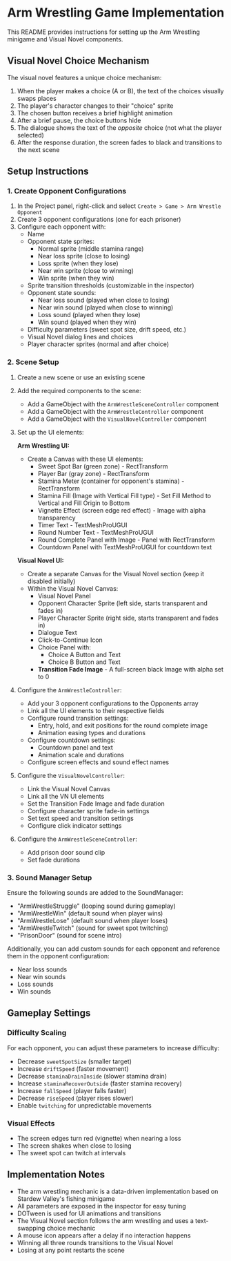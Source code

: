 # Arm Wrestling Game Implementation

This README provides instructions for setting up the Arm Wrestling minigame and Visual Novel components.

## Visual Novel Choice Mechanism

The visual novel features a unique choice mechanism:

1. When the player makes a choice (A or B), the text of the choices visually swaps places
2. The player's character changes to their "choice" sprite
3. The chosen button receives a brief highlight animation
4. After a brief pause, the choice buttons hide
5. The dialogue shows the text of the *opposite* choice (not what the player selected)
6. After the response duration, the screen fades to black and transitions to the next scene

## Setup Instructions

### 1. Create Opponent Configurations

1. In the Project panel, right-click and select `Create > Game > Arm Wrestle Opponent`
2. Create 3 opponent configurations (one for each prisoner)
3. Configure each opponent with:
   - Name
   - Opponent state sprites:
     - Normal sprite (middle stamina range)
     - Near loss sprite (close to losing)
     - Loss sprite (when they lose)
     - Near win sprite (close to winning)
     - Win sprite (when they win)
   - Sprite transition thresholds (customizable in the inspector)
   - Opponent state sounds:
     - Near loss sound (played when close to losing)
     - Near win sound (played when close to winning)
     - Loss sound (played when they lose)
     - Win sound (played when they win)
   - Difficulty parameters (sweet spot size, drift speed, etc.)
   - Visual Novel dialog lines and choices
   - Player character sprites (normal and after choice)

### 2. Scene Setup

1. Create a new scene or use an existing scene
2. Add the required components to the scene:

   - Add a GameObject with the `ArmWrestleSceneController` component
   - Add a GameObject with the `ArmWrestleController` component
   - Add a GameObject with the `VisualNovelController` component

3. Set up the UI elements:

   **Arm Wrestling UI:**
   - Create a Canvas with these UI elements:
     - Sweet Spot Bar (green zone) - RectTransform
     - Player Bar (gray zone) - RectTransform
     - Stamina Meter (container for opponent's stamina) - RectTransform
     - Stamina Fill (Image with Vertical Fill type) - Set Fill Method to Vertical and Fill Origin to Bottom
     - Vignette Effect (screen edge red effect) - Image with alpha transparency
     - Timer Text - TextMeshProUGUI
     - Round Number Text - TextMeshProUGUI
     - Round Complete Panel with Image - Panel with RectTransform
     - Countdown Panel with TextMeshProUGUI for countdown text

   **Visual Novel UI:**
   - Create a separate Canvas for the Visual Novel section (keep it disabled initially)
   - Within the Visual Novel Canvas:
     - Visual Novel Panel
     - Opponent Character Sprite (left side, starts transparent and fades in)
     - Player Character Sprite (right side, starts transparent and fades in)
     - Dialogue Text
     - Click-to-Continue Icon
     - Choice Panel with:
       - Choice A Button and Text
       - Choice B Button and Text
     - **Transition Fade Image** - A full-screen black Image with alpha set to 0

4. Configure the `ArmWrestleController`:
   - Add your 3 opponent configurations to the Opponents array
   - Link all the UI elements to their respective fields
   - Configure round transition settings:
     - Entry, hold, and exit positions for the round complete image
     - Animation easing types and durations
   - Configure countdown settings:
     - Countdown panel and text
     - Animation scale and durations
   - Configure screen effects and sound effect names

5. Configure the `VisualNovelController`:
   - Link the Visual Novel Canvas
   - Link all the VN UI elements
   - Set the Transition Fade Image and fade duration
   - Configure character sprite fade-in settings
   - Set text speed and transition settings
   - Configure click indicator settings

6. Configure the `ArmWrestleSceneController`:
   - Add prison door sound clip
   - Set fade durations

### 3. Sound Manager Setup

Ensure the following sounds are added to the SoundManager:
- "ArmWrestleStruggle" (looping sound during gameplay)
- "ArmWrestleWin" (default sound when player wins)
- "ArmWrestleLose" (default sound when player loses)
- "ArmWrestleTwitch" (sound for sweet spot twitching)
- "PrisonDoor" (sound for scene intro)

Additionally, you can add custom sounds for each opponent and reference them in the opponent configuration:
- Near loss sounds
- Near win sounds
- Loss sounds
- Win sounds

## Gameplay Settings

### Difficulty Scaling

For each opponent, you can adjust these parameters to increase difficulty:
- Decrease `sweetSpotSize` (smaller target)
- Increase `driftSpeed` (faster movement)
- Decrease `staminaDrainInside` (slower stamina drain)
- Increase `staminaRecoverOutside` (faster stamina recovery)
- Increase `fallSpeed` (player falls faster)
- Decrease `riseSpeed` (player rises slower)
- Enable `twitching` for unpredictable movements

### Visual Effects

- The screen edges turn red (vignette) when nearing a loss
- The screen shakes when close to losing
- The sweet spot can twitch at intervals

## Implementation Notes

- The arm wrestling mechanic is a data-driven implementation based on Stardew Valley's fishing minigame
- All parameters are exposed in the inspector for easy tuning
- DOTween is used for UI animations and transitions
- The Visual Novel section follows the arm wrestling and uses a text-swapping choice mechanic
- A mouse icon appears after a delay if no interaction happens
- Winning all three rounds transitions to the Visual Novel
- Losing at any point restarts the scene
